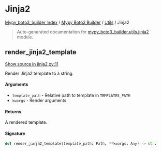 # Jinja2

[Mypy_boto3_builder Index](../../README.md#mypy_boto3_builder-index) / [Mypy Boto3 Builder](../index.md#mypy-boto3-builder) / [Utils](./index.md#utils) / Jinja2

> Auto-generated documentation for [mypy_boto3_builder.utils.jinja2](https://github.com/youtype/mypy_boto3_builder/blob/main/mypy_boto3_builder/utils/jinja2.py) module.

## render_jinja2_template

[Show source in jinja2.py:11](https://github.com/youtype/mypy_boto3_builder/blob/main/mypy_boto3_builder/utils/jinja2.py#L11)

Render Jinja2 template to a string.

#### Arguments

- `template_path` - Relative path to template in `TEMPLATES_PATH`
- `kwargs` - Render arguments

#### Returns

A rendered template.

#### Signature

```python
def render_jinja2_template(template_path: Path, **kwargs: Any) -> str: ...
```
